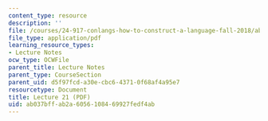 ```yaml
---
content_type: resource
description: ''
file: /courses/24-917-conlangs-how-to-construct-a-language-fall-2018/ab037bffab2a6056108469927fedf4ab_MIT24_917f18_lec21_kin_terms.pdf
file_type: application/pdf
learning_resource_types:
- Lecture Notes
ocw_type: OCWFile
parent_title: Lecture Notes
parent_type: CourseSection
parent_uid: d5f97fcd-a30e-cbc6-4371-0f68af4a95e7
resourcetype: Document
title: Lecture 21 (PDF)
uid: ab037bff-ab2a-6056-1084-69927fedf4ab
---
```

